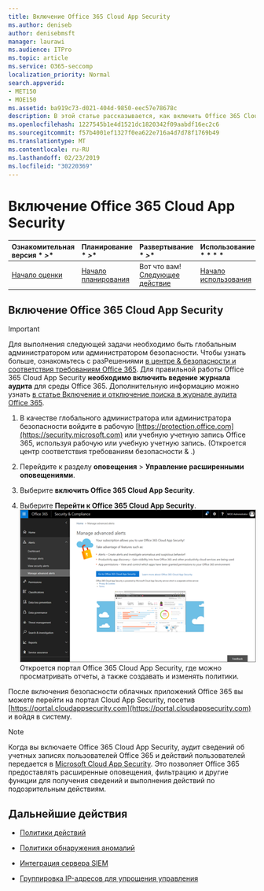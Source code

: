 ```yaml
---
title: Включение Office 365 Cloud App Security
ms.author: deniseb
author: denisebmsft
manager: laurawi
ms.audience: ITPro
ms.topic: article
ms.service: O365-seccomp
localization_priority: Normal
search.appverid:
- MET150
- MOE150
ms.assetid: ba919c73-d021-404d-9850-eec57e78678c
description: В этой статье рассказывается, как включить Office 365 Cloud App Security, на платформе Cloud App Security в Microsoft Azure.
ms.openlocfilehash: 1227545b1e4d1521dc1820342f09aabdf16ec2c6
ms.sourcegitcommit: f57b4001ef1327f0ea622e716a4d7d78f1769b49
ms.translationtype: MT
ms.contentlocale: ru-RU
ms.lasthandoff: 02/23/2019
ms.locfileid: "30220369"
---
```

# <a name="turn-on-office-365-cloud-app-security"></a>Включение Office 365 Cloud App Security
  
|Ознакомительная версия * *\>**|Планирование * *\>**|Развертывание * *\>**|Использование * * * *|
|:-----|:-----|:-----|:-----|
|[Начало оценки](office-365-cas-overview.md) <br/> |[Начало планирования](get-ready-for-office-365-cas.md) <br/> |Вот что вам!  <br/> [Следующее действие](activity-policies-and-alerts.md) <br/> |[Начало использования](utilization-activities-for-ocas.md) <br/> |
  
## <a name="turn-on-office-365-cloud-app-security"></a>Включение Office 365 Cloud App Security

> [!IMPORTANT]
> Для выполнения следующей задачи необходимо быть глобальным администратором или администратором безопасности. Чтобы узнать больше, ознакомьтесь с разРешениями [в центре &amp; безопасности и соответствия требованиям Office 365](permissions-in-the-security-and-compliance-center.md). Для правильной работы Office 365 Cloud App Security **необходимо включить ведение журнала аудита** для среды Office 365. Дополнительную информацию можно узнать [в статье Включение и отключение поиска в журнале аудита Office 365](turn-audit-log-search-on-or-off.md). 
  
1. В качестве глобального администратора или администратора безопасности войдите в рабочую [https://protection.office.com](https://security.microsoft.com) или учебную учетную запись Office 365, используя рабочую или учебную учетную запись. (Откроется центр соответствия требованиям безопасности &amp; .) 
    
2. Перейдите к разделу **оповещения** \> **Управление расширенными оповещениями**.
    
3. Выберите **включить Office 365 Cloud App Security**.
    
4. Выберите **Перейти к Office 365 Cloud App Security**.<br/>![В центре безопасности &amp; и соответствия требованиям выберите Управление расширенными оповещениями для перехода к Office 365 Cloud App Security.](media/958632d4-03e3-4ade-8e22-d5509db6fca7.png)<br/>Откроется портал Office 365 Cloud App Security, где можно просматривать отчеты, а также создавать и изменять политики.

После включения безопасности облачных приложений Office 365 вы можете перейти на портал Cloud App Security, посетив [https://portal.cloudappsecurity.com](https://portal.cloudappsecurity.com) и войдя в систему.
    
> [!NOTE]
> Когда вы включаете Office 365 Cloud App Security, аудит сведений об учетных записях пользователей Office 365 и действий пользователей передается в [Microsoft Cloud App Security](https://aka.ms/whatiscas). Это позволяет Office 365 предоставлять расширенные оповещения, фильтрацию и другие функции для получения сведений и выполнения действий по подозрительным действиям. 
  
## <a name="next-steps"></a>Дальнейшие действия

- [Политики действий](activity-policies-and-alerts.md)
    
- [Политики обнаружения аномалий](anomaly-detection-policies-in-ocas.md)
    
- [Интеграция сервера SIEM](integrate-your-siem-server-with-office-365-cas.md)
    
- [Группировка IP-адресов для упрощения управления](group-your-ip-addresses-in-ocas.md)
    

